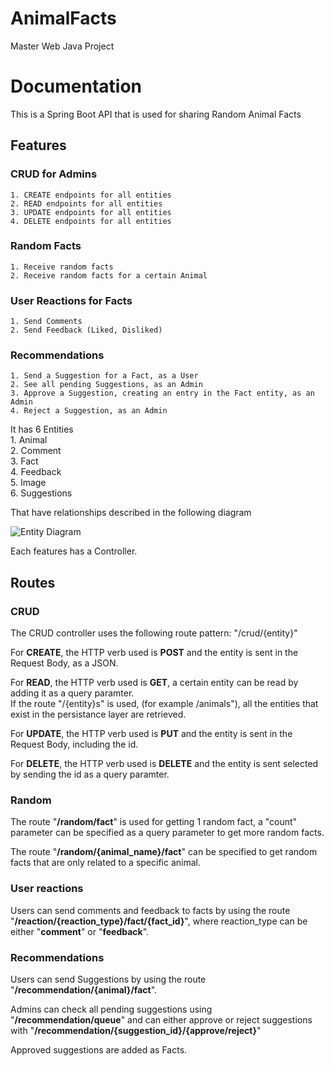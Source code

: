 # AnimalFacts
Master Web Java Project

# Documentation

This is a Spring Boot API that is used for sharing Random Animal Facts


## Features

### CRUD for Admins
    1. CREATE endpoints for all entities
    2. READ endpoints for all entities
    3. UPDATE endpoints for all entities
    4. DELETE endpoints for all entities
### Random Facts
    1. Receive random facts
    2. Receive random facts for a certain Animal
### User Reactions for Facts
    1. Send Comments
    2. Send Feedback (Liked, Disliked)
### Recommendations
    1. Send a Suggestion for a Fact, as a User
    2. See all pending Suggestions, as an Admin
    3. Approve a Suggestion, creating an entry in the Fact entity, as an Admin
    4. Reject a Suggestion, as an Admin
    
It has 6 Entities\
    1. Animal\
    2. Comment\
    3. Fact\
    4. Feedback\
    5. Image\
    6. Suggestions
    
That have relationships described in the following diagram

![Entity Diagram](https://user-images.githubusercontent.com/49075040/149546741-a13d40f0-d636-47a3-86e5-43af0040df2b.PNG)

Each features has a Controller.

## Routes
### CRUD
The CRUD controller uses the following route pattern:
"/crud/{entity}"

For **CREATE**, the HTTP verb used is **POST** and the entity is sent in the Request Body, as a JSON.

For **READ**, the HTTP verb used is **GET**, a certain entity can be read by adding it as a query paramter.\
If the route "/{entity}s" is used, (for example /animals"), all the entities that exist in the persistance layer are retrieved.

For **UPDATE**, the HTTP verb used is **PUT** and the entity is sent in the Request Body, including the id.

For **DELETE**, the HTTP verb used is **DELETE** and the entity is sent selected by sending the id as a query paramter.

### Random

The route "**/random/fact**" is used for getting 1 random fact, a "count" parameter can be specified as a query parameter to get more random facts.

The route "**/random/{animal_name}/fact**" can be specified to get random facts that are only related to a specific animal.

### User reactions

Users can send comments and feedback to facts by using the route "**/reaction/{reaction_type}/fact/{fact_id}**", where reaction_type can be either "**comment**" or "**feedback**".

### Recommendations

Users can send Suggestions by using the route "**/recommendation/{animal}/fact**".

Admins can check all pending suggestions using "**/recommendation/queue**" and can either approve or reject suggestions with "**/recommendation/{suggestion_id}/{approve/reject}**"

Approved suggestions are added as Facts.
